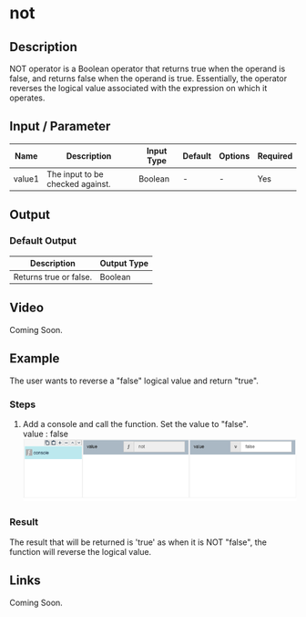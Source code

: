 # not

## Description

NOT operator is a Boolean operator that returns true when the operand is false, and returns false when the operand is true. Essentially, the operator reverses the logical value associated with the expression on which it operates.

## Input / Parameter

| Name | Description | Input Type | Default | Options | Required |
| ------ | ------ | ------ | ------ | ------ | ------ |
| value1 | The input to be checked against. | Boolean | - | - | Yes |

## Output

### Default Output

| Description | Output Type |
| ------ | ------ |
| Returns true or false. | Boolean |

## Video

Coming Soon.

## Example

The user wants to reverse a "false" logical value and return "true".

### Steps

1. Add a console and call the function. Set the value to "false".<br>
   value : false<br />
   ![](../../../../document/function/Logical/not/not-step-1.png?raw=true)

### Result

The result that will be returned is 'true' as when it is NOT "false", the function will reverse the logical value.

## Links

Coming Soon.